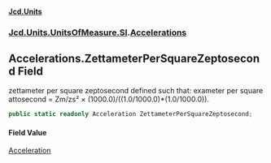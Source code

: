 #### [Jcd.Units](index 'index')
### [Jcd.Units.UnitsOfMeasure.SI](Jcd.Units.UnitsOfMeasure.SI 'Jcd.Units.UnitsOfMeasure.SI').[Accelerations](Accelerations 'Jcd.Units.UnitsOfMeasure.SI.Accelerations')

## Accelerations.ZettameterPerSquareZeptosecond Field

zettameter per square zeptosecond defined such that: exameter per square attosecond = Zm/zs² ×
(1000.0)/((1.0/1000.0)*(1.0/1000.0)).

```csharp
public static readonly Acceleration ZettameterPerSquareZeptosecond;
```

#### Field Value
[Acceleration](Acceleration 'Jcd.Units.UnitTypes.Acceleration')
